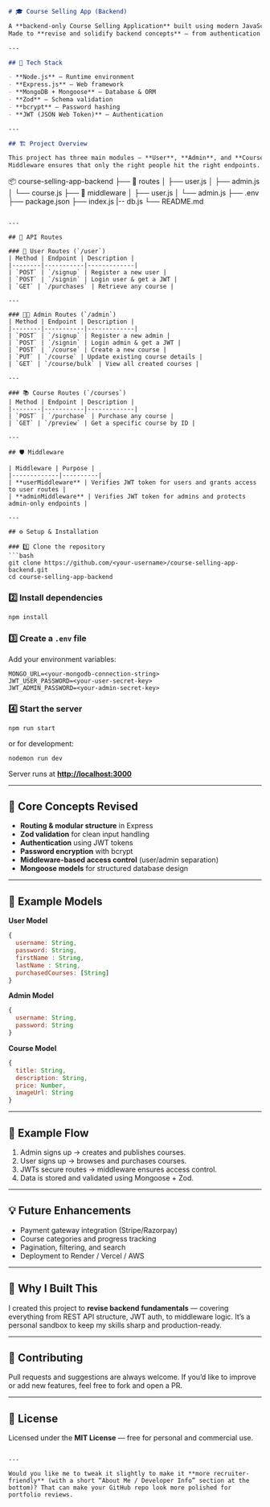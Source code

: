 
```markdown
# 🎓 Course Selling App (Backend)

A **backend-only Course Selling Application** built using modern JavaScript stacks.  
Made to **revise and solidify backend concepts** — from authentication to validation, database modeling, and middleware management.

---

## 🚀 Tech Stack

- **Node.js** – Runtime environment  
- **Express.js** – Web framework  
- **MongoDB + Mongoose** – Database & ORM  
- **Zod** – Schema validation  
- **bcrypt** – Password hashing  
- **JWT (JSON Web Token)** – Authentication

---

## 🏗️ Project Overview

This project has three main modules — **User**, **Admin**, and **Course** — each with their own routes and access controls.  
Middleware ensures that only the right people hit the right endpoints.

```

📦 course-selling-app-backend
├── 📁 routes
│   ├── user.js
│   ├── admin.js
│   └── course.js
├── 📁 middleware
│   ├── user.js
│   └── admin.js
├── .env
├── package.json
├── index.js
|-- db.js
└── README.md

````

---

## 📍 API Routes

### 👤 User Routes (`/user`)
| Method | Endpoint | Description |
|--------|-----------|-------------|
| `POST` | `/signup` | Register a new user |
| `POST` | `/signin` | Login user & get a JWT |
| `GET` | `/purchases` | Retrieve any course |

---

### 🧑‍💼 Admin Routes (`/admin`)
| Method | Endpoint | Description |
|--------|-----------|-------------|
| `POST` | `/signup` | Register a new admin |
| `POST` | `/signin` | Login admin & get a JWT |
| `POST` | `/course` | Create a new course |
| `PUT` | `/course` | Update existing course details |
| `GET` | `/course/bulk` | View all created courses |

---

### 📚 Course Routes (`/courses`)
| Method | Endpoint | Description |
|--------|-----------|-------------|
| `POST` | `/purchase` | Purchase any course |
| `GET` | `/preview` | Get a specific course by ID |

---

## 🛡️ Middleware

| Middleware | Purpose |
|-------------|----------|
| **userMiddleware** | Verifies JWT token for users and grants access to user routes |
| **adminMiddleware** | Verifies JWT token for admins and protects admin-only endpoints |

---

## ⚙️ Setup & Installation

### 1️⃣ Clone the repository
```bash
git clone https://github.com/<your-username>/course-selling-app-backend.git
cd course-selling-app-backend
````

### 2️⃣ Install dependencies

```bash
npm install
```

### 3️⃣ Create a `.env` file

Add your environment variables:

```
MONGO_URL=<your-mongodb-connection-string>
JWT_USER_PASSWORD=<your-user-secret-key>
JWT_ADMIN_PASSWORD=<your-admin-secret-key>
```

### 4️⃣ Start the server

```bash
npm run start
```

or for development:

```bash
nodemon run dev
```

Server runs at **[http://localhost:3000](http://localhost:3000)**

---

## 🧠 Core Concepts Revised

* **Routing & modular structure** in Express
* **Zod validation** for clean input handling
* **Authentication** using JWT tokens
* **Password encryption** with bcrypt
* **Middleware-based access control** (user/admin separation)
* **Mongoose models** for structured database design

---

## 📘 Example Models

**User Model**

```js
{
  username: String,
  password: String,
  firstName : String,
  lastName : String,
  purchasedCourses: [String]
}
```

**Admin Model**

```js
{
  username: String,
  password: String
}
```

**Course Model**

```js
{
  title: String,
  description: String,
  price: Number,
  imageUrl: String
}
```

---

## 🔄 Example Flow

1. Admin signs up → creates and publishes courses.
2. User signs up → browses and purchases courses.
3. JWTs secure routes → middleware ensures access control.
4. Data is stored and validated using Mongoose + Zod.

---

## 💡 Future Enhancements

* Payment gateway integration (Stripe/Razorpay)
* Course categories and progress tracking
* Pagination, filtering, and search
* Deployment to Render / Vercel / AWS

---

## 🧩 Why I Built This

I created this project to **revise backend fundamentals** — covering everything from REST API structure, JWT auth, to middleware logic.
It’s a personal sandbox to keep my skills sharp and production-ready.

---

## 🤝 Contributing

Pull requests and suggestions are always welcome.
If you’d like to improve or add new features, feel free to fork and open a PR.

---

## 📜 License

Licensed under the **MIT License** — free for personal and commercial use.

```

---

Would you like me to tweak it slightly to make it **more recruiter-friendly** (with a short “About Me / Developer Info” section at the bottom)? That can make your GitHub repo look more polished for portfolio reviews.
```
